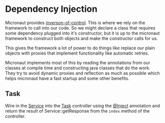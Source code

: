 # Dependency Injection

Micronaut provides [inverson-of-control](https://docs.micronaut.io/latest/guide/#ioc). This is where we rely on the framework to call into our code. So we might declare a class that requires some dependency plugged into it's constructor, but it is up to the micronaut framework to construct both objects and make the constructor calls for us.

This gives the framework a lot of power to do things like replace our plain objects with proxies that implement functionality like automatic retries.

Micronaut implements most of this by reading the annotations from our classes at compile time and constructing java classes that do the work. They try to avoid dynamic proxies and reflection as much as possible which helps micronaut have a fast startup and some other benefits.

## Task

Wire in the [Service](course://lesson1/dependency-injection/src/task/Service.java) into the [Task](course://lesson1/dependency-injection/src/task/Task.java) controller using the <a href="psi_element://jakarta.inject.Inject">@Inject</a> annotation and return the result of Service::getResponse from the `index` method of the controller.